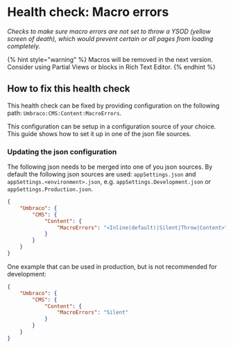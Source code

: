 # Health check: Macro errors

_Checks to make sure macro errors are not set to throw a YSOD (yellow screen of death), which would prevent certain or all pages from loading completely._

{% hint style="warning" %}
Macros will be removed in the next version. Consider using Partial Views or blocks in Rich Text Editor.
{% endhint %}

## How to fix this health check

This health check can be fixed by providing configuration on the following path: `Umbraco:CMS:Content:MacroErrors`.

This configuration can be setup in a configuration source of your choice. This guide shows how to set it up in one of the json file sources.

### Updating the json configuration

The following json needs to be merged into one of you json sources. By default the following json sources are used: `appSettings.json` and `appSettings.<environment>.json`, e.g. `appSettings.Development.json` or `appSettings.Production.json`.

```json
{
    "Umbraco": {
        "CMS": {
            "Content": {
                "MacroErrors": "<Inline(default)|Silent|Throw|Content>"
            }
        }
    }
}
```

One example that can be used in production, but is not recommended for development:

```json
{
    "Umbraco": {
        "CMS": {
            "Content": {
                "MacroErrors": "Silent"
            }
        }
    }
}
```
